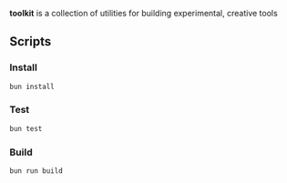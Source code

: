 **toolkit** is a collection of utilities for building experimental, creative tools


## Scripts

### Install

```bash
bun install
```

### Test

```bash
bun test
```

### Build

```bash
bun run build
```
